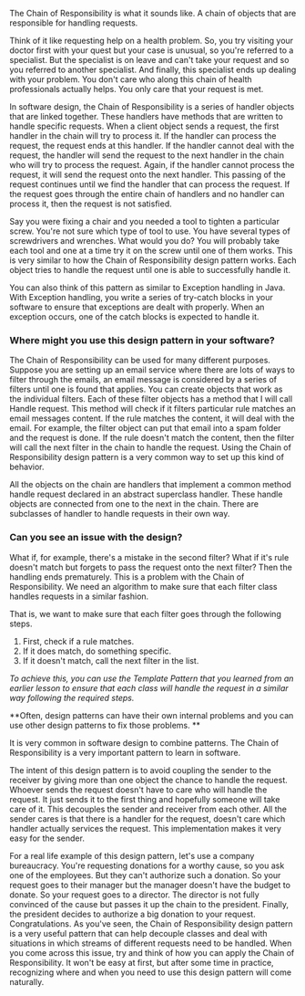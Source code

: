 The Chain of Responsibility is what it sounds like. A chain of objects that are responsible for handling requests. 

Think of it like requesting help on a health problem. So, you try visiting your doctor first with your quest but your case is unusual,
so you're referred to a specialist. But the specialist is on leave and can't take your request and so you referred to another specialist.
And finally, this specialist ends up dealing with your problem. You don't care who along this chain of health professionals actually helps. You only care that your request is met. 

In software design, the Chain of Responsibility is a series of handler objects that are linked together. These handlers have methods that are written to handle specific requests. When a client object sends a request, the first handler in the chain will try to process it. If the handler can process the request, the request ends at this handler. If the handler cannot deal with the request, the handler will send the request to the next handler in the chain who will try to process the request. Again, if the handler cannot process the request, it will send the request onto the next handler. This passing of the request continues until we find the handler that can process the request. If the request goes through the entire chain of handlers and no handler can process it, then the request is not satisfied. 

Say you were fixing a chair and you needed a tool to tighten a particular screw. You're not sure which type of tool to use. You have several types of screwdrivers and wrenches. What would you do? You will probably take each tool and one at a time try it on the screw until one of them works. This is very similar to how the Chain of Responsibility design pattern works. Each object tries to handle the request until one is able to successfully handle it. 

You can also think of this pattern as similar to Exception handling in Java. With Exception handling, you write a series of try-catch blocks in your software to ensure that exceptions are dealt with properly. When an exception occurs, one of the catch blocks is expected to handle it. 

### Where might you use this design pattern in your software?
The Chain of Responsibility can be used for many different purposes. Suppose you are setting up an email service where there are lots of ways to filter through the emails, an email message is considered by a series of filters until one is found that applies. You can create objects that work as the individual filters. Each of these filter objects has a method that I will call Handle request. This method will check if it filters particular rule matches an email messages content. If the rule matches the content, it will deal with the email.
For example, the filter object can put that email into a spam folder and the request is done. If the rule doesn't match the content,
then the filter will call the next filter in the chain to handle the request. Using the Chain of Responsibility design pattern is a very common way to set up this kind of behavior. 

All the objects on the chain are handlers that implement a common method handle request declared in an abstract superclass handler. These handle objects are connected from one to the next in the chain. There are subclasses of handler to handle requests in their own way.

### Can you see an issue with the design?
What if, for example, there's a mistake in the second filter? What if it's rule doesn't match but forgets to pass the request onto the next filter? Then the handling ends prematurely. This is a problem with the Chain of Responsibility. We need an algorithm to make sure that each filter class handles requests in a similar fashion. 

That is, we want to make sure that each filter goes through the following steps.
1. First, check if a rule matches. 
2. If it does match, do something specific. 
3. If it doesn't match, call the next filter in the list.

*To achieve this, you can use the Template Pattern that you learned from an earlier lesson to ensure that each class will handle the request in a similar way following the required steps.*

**Often, design patterns can have their own internal problems and you can use other design patterns to fix those problems. **

It is very common in software design to combine patterns.
The Chain of Responsibility is a very important pattern to learn in software. 


The intent of this design pattern is to avoid coupling the sender to the receiver by giving more than one object the chance to handle the request. Whoever sends the request doesn't have to care who will handle the request. It just sends it to the first thing and hopefully someone will take care of it. This decouples the sender and receiver from each other. All the sender cares is that there is a handler for the request, doesn't care which handler actually services the request. This implementation makes it very easy for the sender. 

For a real life example of this design pattern, let's use a company bureaucracy. You're requesting donations for a worthy cause,
so you ask one of the employees. But they can't authorize such a donation. So your request goes to their manager but the manager doesn't have the budget to donate. So your request goes to a director. The director is not fully convinced of the cause but passes it up the chain to the president. Finally, the president decides to authorize a big donation to your request. Congratulations. As you've seen,
the Chain of Responsibility design pattern is a very useful pattern that can help decouple classes and deal with situations in which
streams of different requests need to be handled. When you come across this issue, try and think of how you can apply the Chain of Responsibility. It won't be easy at first, but after some time in practice, recognizing where and when you need to use this design pattern will come naturally.

